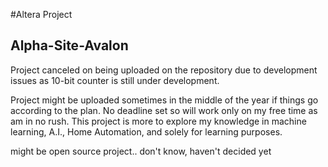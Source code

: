 #Altera Project
## Alpha-Site-Avalon
Project canceled on being uploaded on the repository due to development issues as 10-bit counter is still under development. 

Project might be uploaded sometimes in the middle of the year if things go according to the plan. No deadline set so will work only on my free time as am in no rush. 
This project is more to explore my knowledge in machine learning, A.I., Home Automation, and solely for learning purposes. 

might be open source project.. don't know, haven't decided yet
